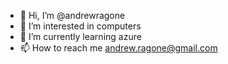 - 👋 Hi, I’m @andrewragone
- 👀 I’m interested in computers
- 🌱 I’m currently learning azure
- 📫 How to reach me andrew.ragone@gmail.com

<!---
andrewragone/andrewragone is a ✨ special ✨ repository because its `README.md` (this file) appears on your GitHub profile.
You can click the Preview link to take a look at your changes.
--->
